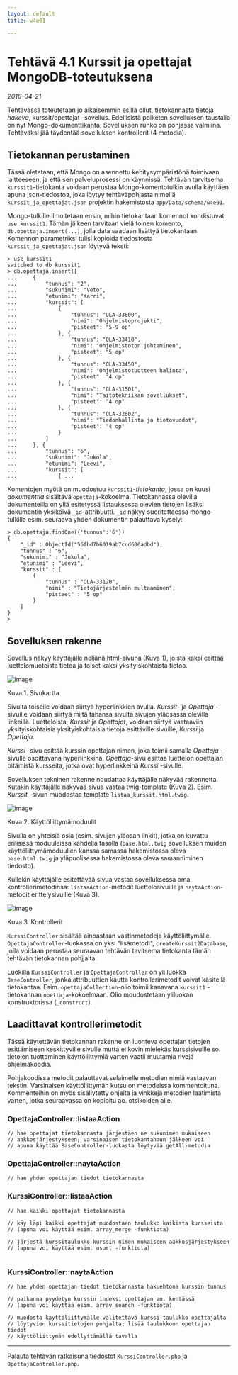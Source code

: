 ```yaml
---
layout: default
title: w4e01

---
```


# Tehtävä 4.1 Kurssit ja opettajat MongoDB-toteutuksena

*2016-04-21*

Tehtävässä toteutetaan jo aikaisemmin esillä ollut, tietokannasta tietoja *hakeva*, kurssit/opettajat -sovellus. Edellisistä poiketen sovelluksen taustalla on nyt Mongo-dokumenttikanta. Sovelluksen runko on pohjassa valmiina. Tehtäväksi jää täydentää sovelluksen kontrollerit (4 metodia).

## Tietokannan perustaminen

Tässä oletetaan, että Mongo on asennettu kehitysympäristönä toimivaan laitteeseen, ja että sen palveluprosessi on käynnissä. Tehtävän tarvitsema `kurssit1`-tietokanta voidaan perustaa Mongo-komentotulkin avulla käyttäen apuna json-tiedostoa, joka löytyy tehtäväpohjasta nimellä `kurssit_ja_opettajat.json` projektin hakemistosta `app/Data/schema/w4e01`.

Mongo-tulkille ilmoitetaan ensin, mihin tietokantaan komennot kohdistuvat: `use kurssit1`. Tämän jälkeen tarvitaan vielä toinen komento, `db.opettaja.insert(...)`, jolla data saadaan lisättyä tietokantaan. Komennon parametriksi tulisi kopioida  tiedostosta `kurssit_ja_opettajat.json` löytyvä teksti:

~~~~
> use kurssit1
switched to db kurssit1
> db.opettaja.insert([
...     {
...         "tunnus": "2",
...         "sukunimi": "Veto",
...         "etunimi": "Karri",
...         "kurssit": [
...             {
...                 "tunnus": "OLA-33600",
...                 "nimi": "Ohjelmistoprojekti",
...                 "pisteet": "5-9 op"
...             }, {
...                 "tunnus": "OLA-33410",
...                 "nimi": "Ohjelmistoton johtaminen",
...                 "pisteet": "5 op"
...             }, {
...                 "tunnus": "OLA-33450",
...                 "nimi": "Ohjelmistotuotteen halinta",
...                 "pisteet": "4 op"
...             }, {
...                 "tunnus": "OLA-31501",
...                 "nimi": "Taitotekniikan sovellukset",
...                 "pisteet": "4 op"
...             }, {
...                 "tunnus": "OLA-32602",
...                 "nimi": "Tiedonhallinta ja tietovuodot",
...                 "pisteet": "4 op"
...             }
...         ]
...     }, {
...         "tunnus": "6",
...         "sukunimi": "Jukola",
...         "etunimi": "Leevi",
...         "kurssit": [
...             { ...
~~~~

Komentojen myötä on muodostuu `kurssit1`-*tietokanta*, jossa on kuusi *dokumenttia*   sisältävä `opettaja`-kokoelma. Tietokannassa olevilla dokumenteilla on yllä esitetyssä listauksessa olevien tietojen lisäksi dokumentin yksiköivä `_id`-attribuutti. `_id` näkyy suoritettaessa mongo-tulkilla esim. seuraava yhden dokumentin palauttava kysely:

~~~
> db.opettaja.findOne({'tunnus':'6'})
{
	"_id" : ObjectId("56fbd7b6019ab7ccd606adbd"),
	"tunnus" : "6",
	"sukunimi" : "Jukola",
	"etunimi" : "Leevi",
	"kurssit" : [
		{
			"tunnus" : "OLA-33120",
			"nimi" : "Tietojärjestelmän multaaminen",
			"pisteet" : "5 op"
		}
	]
}
> 
~~~


## Sovelluksen rakenne

Sovellus näkyy käyttäjälle neljänä html-sivuna (Kuva 1), joista kaksi esittää luettelomuotoista tietoa ja toiset kaksi yksityiskohtaista tietoa. 



![image](https://googledrive.com/host/0B1coP55W7HXLblVTTkdSV1RPVjQ/tkj/w4e01/w4e01_sivukartta.png)

Kuva 1. Sivukartta

Sivulta toiselle voidaan siirtyä hyperlinkkien avulla. *Kurssit*- ja *Opettaja* -sivuille voidaan siirtyä miltä tahansa sivulta sivujen yläosassa olevilla linkeillä. Luetteloista, *Kurssit* ja *Opettajat*, voidaan siirtyä vastaaviin yksityiskohtaisia yksityiskohtaisia tietoja esittäville sivuille, *Kurssi* ja *Opettaja*.

 *Kurssi* -sivu esittää kurssin opettajan nimen, joka toimii samalla *Opettaja* -sivulle osoittavana hyperlinkkinä. *Opettaja*-sivu esittää luettelon opettajan pitämistä kursseita, jotka ovat hyperlinkkeinä *Kurssi* -sivulle.

Sovelluksen tekninen rakenne noudattaa käyttäjälle näkyvää rakennetta. Kutakin käyttäjälle näkyvää sivua vastaa twig-template (Kuva 2). Esim. *Kurssit* -sivun muodostaa template `listaa_kurssit.html.twig`.

![image](https://googledrive.com/host/0B1coP55W7HXLblVTTkdSV1RPVjQ/tkj/w4e01/w4e01_twigit.png)

Kuva 2. Käyttöliittymämoduulit

Sivulla on yhteisiä osia (esim. sivujen yläosan linkit), jotka on kuvattu erilisissä moduuleissa kahdella tasolla (`base.html.twig` sovelluksen muiden käyttöliittymämoduulien kanssa samassa  hakemistossa oleva `base.html.twig` ja yläpuolisessa hakemistossa oleva samanniminen tiedosto).

Kullekin käyttäjälle esitettävää sivua vastaa sovelluksessa oma kontrollerimetodinsa: `listaaAction`-metodit luettelosivuille ja `naytaAction`-metodit erittelysivuille (Kuva 3). 

![image](https://googledrive.com/host/0B1coP55W7HXLblVTTkdSV1RPVjQ/tkj/w4e01/w4e01_kontrollerit.png)

Kuva 3. Kontrollerit

`KurssiController` sisältää ainoastaan vastinmetodeja käyttöliittymälle. `OpettajaController`-luokassa on  yksi "lisämetodi", `createKurssit2Database`, jolla voidaan perustaa seuraavan tehtävän tavitsema tietokanta tämän tehtävän tietokannan pohjjalta.

Luokilla `KurssiController` ja `OpettajaController` on yli luokka `BaseController`, jonka attribuuttien kautta kontrollerimetodit voivat käsitellä tietokantaa. Esim. `opettajaCollection`-olio toimii kanavana  `kurssit1` -tietokannan `opettaja`-kokoelmaan. Olio moudostetaan yliluokan konstruktorissa (`_construct`).


## Laadittavat kontrollerimetodit

Tässä käytettävän tietokannan rakenne on luonteva opettajan tietojen esittämiseen keskittyville sivulle mutta ei kovin mielekäs kurssisivuille so. tietojen tuottaminen käyttöliittymiä varten vaatii muutamia rivejä ohjelmakoodia.

Pohjakoodissa metodit palauttavat selaimelle metodien nimiä vastaavan tekstin. Varsinaisen käyttöliittymän kutsu on metodeissa kommentoituna. Kommenteihin on myös sisällytetty ohjeita ja vinkkejä metodien laatimista varten, jotka seuraavassa on kopioitu ao. otsikoiden alle. 

### OpettajaController::listaaAction

~~~
// hae opettajat tietokannasta järjestäen ne sukunimen mukaiseen
// aakkosjärjestykseen; varsinaisen tietokantahaun jälkeen voi
// apuna käyttää BaseController-luokasta löytyvää getAll-metodia

~~~

### OpettajaController::naytaAction

~~~
// hae yhden opettajan tiedot tietokannasta
~~~

### KurssiController::listaaAction

~~~
// hae kaikki opettajat tietokannasta
        
// käy läpi kaikki opettajat muodostaen taulukko kaikista kursseista
// (apuna voi käyttää esim. array_merge -funktiota) 
        
// järjestä kurssitaulukko kurssin nimen mukaiseen aakkosjärjestykseen
// (apuna voi käyttää esim. usort -funktiota)
        
~~~

### KurssiController::naytaAction

~~~
// hae yhden opettajan tiedot tietokannasta hakuehtona kurssin tunnus

// paikanna pyydetyn kurssin indeksi opettajan ao. kentässä
// (apuna voi käyttää esim. array_search -funktiota) 
        
// muodosta käyttöliittymälle välitettävä kurssi-taulukko opettajalta
// löytyvien kurssitietojen pohjalta; lisää taulukkoon opettajan tiedot
// käyttöliittymän edellyttämällä tavalla

~~~


---

Palauta tehtävän ratkaisuna tiedostot `KurssiController.php` ja `OpettajaController.php`.


